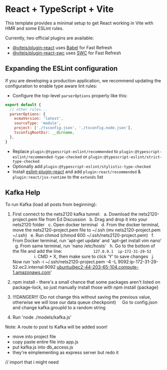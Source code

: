 # React + TypeScript + Vite

This template provides a minimal setup to get React working in Vite with HMR and some ESLint rules.

Currently, two official plugins are available:

- [@vitejs/plugin-react](https://github.com/vitejs/vite-plugin-react/blob/main/packages/plugin-react/README.md) uses [Babel](https://babeljs.io/) for Fast Refresh
- [@vitejs/plugin-react-swc](https://github.com/vitejs/vite-plugin-react-swc) uses [SWC](https://swc.rs/) for Fast Refresh

## Expanding the ESLint configuration

If you are developing a production application, we recommend updating the configuration to enable type aware lint rules:

- Configure the top-level `parserOptions` property like this:

```js
export default {
  // other rules...
  parserOptions: {
    ecmaVersion: 'latest',
    sourceType: 'module',
    project: ['./tsconfig.json', './tsconfig.node.json'],
    tsconfigRootDir: __dirname,
  },
}
```

- Replace `plugin:@typescript-eslint/recommended` to `plugin:@typescript-eslint/recommended-type-checked` or `plugin:@typescript-eslint/strict-type-checked`
- Optionally add `plugin:@typescript-eslint/stylistic-type-checked`
- Install [eslint-plugin-react](https://github.com/jsx-eslint/eslint-plugin-react) and add `plugin:react/recommended` & `plugin:react/jsx-runtime` to the `extends` list


## Kafka Help
To run Kafka (load all posts from beginning):
1. First connect to the nets2120 kafka tunnel:
  a. Download the nets2120-project.pem file from Ed Discussion
  b. Drag and drop it into your nets2120 folder
  c. Open docker terminal
  d. From the docker terminal, move the nets2120-project.pem file to ~/.ssh (mv nets2120-project.pem ~/.ssh)
  e. Run chmod (chmod 600 ~/.ssh/nets2120-project.pem)
  f. From Docker terminal, run 'apt-get update' and 'apt-get install vim nano'
  g. From same terminal, run 'nano /etc/hosts'
  h. Go to the bottom of the file and add the line:
        ```
        127.0.0.1  ip-172-31-29-52
        ```
  i. CMD + X, then make sure to click 'Y' to save changes
  j. Now run 'ssh -i ~/.ssh/nets2120-project.pem -4 -L 9092:ip-172-31-29-52.ec2.internal:9092 ubuntu@ec2-44-203-65-104.compute-1.amazonaws.com'

2. npm install - there's a small chance that some packages aren't listed on package-lock, so just manually install those with npm install {package}
3. !!!DANGER!!! (Do not change this without saving the previous value, otherwise we will lose our data queue checkpoint) 
    Go to config.json and change kafka.groupId to a random string
4. Run 'node ./models/kafka.js' 

Note: A route to post to Kafka will be added soon!

- move into project file
- copy paste entire file into app.js
- put kafka.js into db_access.js 
- they're eimplementing as express server but redo it 


// import that i might need 
<!-- const SnappyCodec = require('kafkajs-snappy')
CompressionCodecs[CompressionTypes.Snappy] = SnappyCodec -->